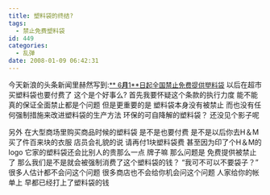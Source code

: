 ```yaml
---
title: 塑料袋的终结?
tags:
  - 禁止免费塑料袋
id: 449
categories:
  - 乱弹
date: 2008-01-09 06:42:31
---
```


今天新浪的头条新闻里赫然写到:<font size="2">[** 6**月**1**日起全国禁止免费提供塑料袋](http://news.sina.com.cn/c/2008-01-08/201214696015.shtml)</font>
以后在超市买塑料袋也要付费了 这个是个好事么?
首先我要怀疑这个条款的执行力度  能不能真的保证全面禁止都是个问题
但是更重要的是 塑料袋本身没有被禁止 而也没有任何强制措施来改进塑料袋的生产方法
环保的可自降解的塑料袋？ 还没见个影子呢

另外 在大型商场里购买商品时候的塑料袋 是不是也要付费
是不是以后你去H＆M买了件百来块的衣服   店员会礼貌的说  请再付1块塑料袋费
甚至因为印了个H＆M的logo 它家的塑料袋还会比别人的贵那么一点  牌子嘛
那么问题是  免费提供被禁止了 那么我们是不是就会被强制消费了这个塑料袋的钱？
&ldquo;我可不可以不要袋子？&rdquo;  很多人估计都不会问这个问题
很多商店也不会给你机会问这个问题
人家给你的帐单上  早都已经打上了塑料袋的钱